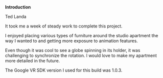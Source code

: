 **Introduction**










Ted Landa

It took me a week of steady work to complete this project. 

I enjoyed placing various types of furniture around the studio apartment the way I wanted to and getting more exposure to animation features. 

Even though it was cool to see a globe spinning in its holder, it was challenging to synchronize the rotation. 
I would love to make my apartment more detailed in the future. 

The Google VR SDK version I used for this build was 1.0.3.
